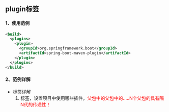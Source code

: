 ## plugin标签



#### 1、使用范例

```xml
<build>
  <plugins>
    <plugin>
      <groupId>org.springframework.boot</groupId>
      <artifactId>spring-boot-maven-plugin</artifactId>
    </plugin>
  </plugins>
</build>
```





#### 2、范例详解

- 标签详解
  1. <plugin>标签，设置项目中使用哪些插件。<font color="red">父包中的父包中的.....N个父包的<plugin>具有隔N代的传递性！</font>